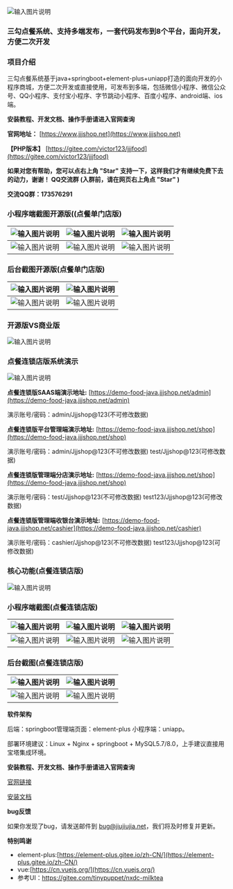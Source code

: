 ![输入图片说明](https://www.jjjshop.net/gitee/food-java/java01.png)

### 三勾点餐系统、支持多端发布，一套代码发布到8个平台，面向开发，方便二次开发


### 项目介绍

三勾点餐系统基于java+springboot+element-plus+uniapp打造的面向开发的小程序商城，方便二次开发或直接使用，可发布到多端，包括微信小程序、微信公众号、QQ小程序、支付宝小程序、字节跳动小程序、百度小程序、android端、ios端。

 **安装教程、开发文档、操作手册请进入官网查询** 

 **官网地址：** [https://www.jjjshop.net](https://www.jjjshop.net) 
    
 **【PHP版本】** [https://gitee.com/victor123/jjjfood](https://gitee.com/victor123/jjjfood)

 **如果对您有帮助，您可以点右上角 "Star" 支持一下，这样我们才有继续免费下去的动力，谢谢！
QQ交流群 (入群前，请在网页右上角点 "Star" )** 

 **交流QQ群：173576291** 


### 小程序端截图开源版((点餐单门店版)

|![输入图片说明](https://www.jjjshop.net/gitee/food-java/kp01.jpg)   |![输入图片说明](https://www.jjjshop.net/gitee/food-java/kp02.jpg)     | ![输入图片说明](https://www.jjjshop.net/gitee/food-java/kp03.jpg)    |
|---|---|---|
| ![输入图片说明](https://www.jjjshop.net/gitee/food-java/kp04.jpg)    | ![输入图片说明](https://www.jjjshop.net/gitee/food-java/kp05.jpg)    | ![输入图片说明](https://www.jjjshop.net/gitee/food-java/kp06.jpg)    |


### 后台截图开源版(点餐单门店版) 

| ![输入图片说明](https://www.jjjshop.net/gitee/food-java/kjava01.jpg)  |![输入图片说明](https://www.jjjshop.net/gitee/food-java/kjava02.jpg)   |
|---|---|
| ![输入图片说明](https://www.jjjshop.net/gitee/food-java/kjava03.jpg)  |![输入图片说明](https://www.jjjshop.net/gitee/food-java/kjava04.jpg)   |


### 开源版VS商业版 

![输入图片说明](https://www.jjjshop.net/gitee/food-java/java02.png)

### 点餐连锁店版系统演示 

![输入图片说明](https://www.jjjshop.net/gitee/food-java/java03.png)

 **点餐连锁版SAAS端演示地址:** [https://demo-food-java.jjjshop.net/admin](https://demo-food-java.jjjshop.net/admin)
  
演示账号/密码：admin/Jjjshop@123(不可修改数据)

**点餐连锁版平台管理端演示地址:** [https://demo-food-java.jjjshop.net/shop](https://demo-food-java.jjjshop.net/shop)
  
演示账号/密码：admin/Jjjshop@123(不可修改数据)  test/Jjjshop@123(可修改数据)

 **点餐连锁版管理端分店演示地址:** [https://demo-food-java.jjjshop.net/shop](https://demo-food-java.jjjshop.net/shop)   
   
演示账号/密码：test/Jjjshop@123(不可修改数据)  test123/Jjjshop@123(可修改数据)

 **点餐连锁版管理端收银台演示地址:** [https://demo-food-java.jjjshop.net/cashier](https://demo-food-java.jjjshop.net/cashier)
  
 演示账号/密码：cashier/Jjjshop@123(不可修改数据)   test123/Jjjshop@123(可修改数据)


### 核心功能(点餐连锁店版) 

![输入图片说明](https://www.jjjshop.net/gitee/food-java/java04.png)

### 小程序端截图(点餐连锁店版)

|![输入图片说明](https://www.jjjshop.net/gitee/food-java/pjava01.jpg)   |![输入图片说明](https://www.jjjshop.net/gitee/food-java/pjava02.jpg)     | ![输入图片说明](https://www.jjjshop.net/gitee/food-java/pjava03.jpg)    |
|---|---|---|
| ![输入图片说明](https://www.jjjshop.net/gitee/food-java/pjava04.jpg)    | ![输入图片说明](https://www.jjjshop.net/gitee/food-java/pjava05.jpg)    | ![输入图片说明](https://www.jjjshop.net/gitee/food-java/pjava06.jpg)    |


### 后台截图(点餐连锁店版) 

| ![输入图片说明](https://www.jjjshop.net/gitee/food-java/hjava01.jpg)  |![输入图片说明](https://www.jjjshop.net/gitee/food-java/hjava02.jpg)   |
|---|---|
| ![输入图片说明](https://www.jjjshop.net/gitee/food-java/hjava03.jpg)  |![输入图片说明](https://www.jjjshop.net/gitee/food-java/hjava04.jpg)   |

 **软件架构**

后端：springboot管理端页面：element-plus 小程序端：uniapp。

部署环境建议：Linux + Nginx + springboot + MySQL5.7/8.0，上手建议直接用宝塔集成环境。

 **安装教程、开发文档、操作手册请进入官网查询** 

[官网链接](https://www.jjjshop.net)

[安装文档](https://doc.jjjshop.net/ChainJava)

 **bug反馈**

如果你发现了bug，请发送邮件到 bug@jiujiujia.net，我们将及时修复并更新。 

 **特别鸣谢** 
- element-plus:[https://element-plus.gitee.io/zh-CN/](https://element-plus.gitee.io/zh-CN/)
- vue:[https://cn.vuejs.org/](https://cn.vuejs.org/)
- 参考UI：https://gitee.com/tinypuppet/nxdc-milktea